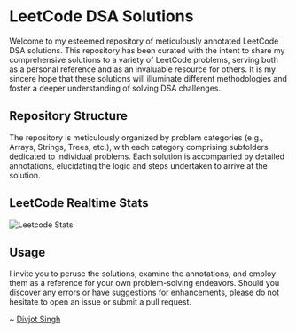 # LeetCode DSA Solutions

Welcome to my esteemed repository of meticulously annotated LeetCode DSA solutions. This repository has been curated with the intent to share my comprehensive solutions to a variety of LeetCode problems, serving both as a personal reference and as an invaluable resource for others. It is my sincere hope that these solutions will illuminate different methodologies and foster a deeper understanding of solving DSA challenges.

## Repository Structure

The repository is meticulously organized by problem categories (e.g., Arrays, Strings, Trees, etc.), with each category comprising subfolders dedicated to individual problems. Each solution is accompanied by detailed annotations, elucidating the logic and steps undertaken to arrive at the solution.

## LeetCode Realtime Stats
![Leetcode Stats](https://leetcard.jacoblin.cool/Secretary34X)

## Usage

I invite you to peruse the solutions, examine the annotations, and employ them as a reference for your own problem-solving endeavors. Should you discover any errors or have suggestions for enhancements, please do not hesitate to open an issue or submit a pull request.

~ [Divjot Singh](https://github.com/J0Y-B0Y)
